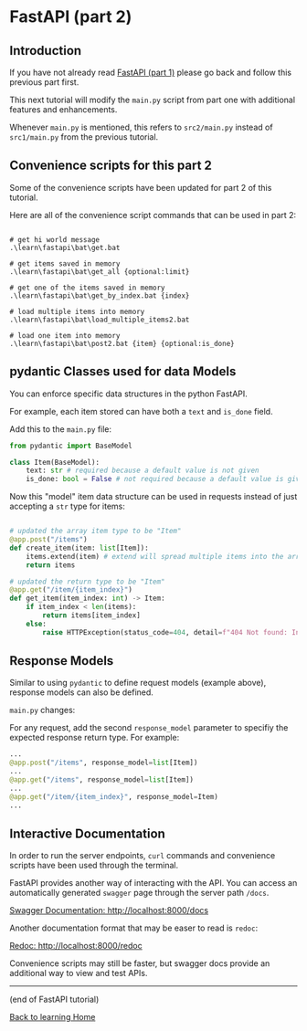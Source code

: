 # FastAPI (part 2)

## Introduction

If you have not already read [FastAPI (part 1)](./01_FastAPI.md) please go back and follow this previous part first.

This next tutorial will modify the `main.py` script from part one with additional features and enhancements. 

Whenever `main.py` is mentioned, this refers to `src2/main.py` instead of `src1/main.py` from the previous tutorial.

## Convenience scripts for this part 2

Some of the convenience scripts have been updated for part 2 of this tutorial. 

Here are all of the convenience script commands that can be used in part 2:
``` shell

# get hi world message
.\learn\fastapi\bat\get.bat 

# get items saved in memory
.\learn\fastapi\bat\get_all {optional:limit}

# get one of the items saved in memory
.\learn\fastapi\bat\get_by_index.bat {index}

# load multiple items into memory
.\learn\fastapi\bat\load_multiple_items2.bat

# load one item into memory
.\learn\fastapi\bat\post2.bat {item} {optional:is_done}
```

## pydantic Classes used for data Models

You can enforce specific data structures in the python FastAPI. 

For example, each item stored can have both a `text` and `is_done` field.

Add this to the `main.py` file:

``` python
from pydantic import BaseModel

class Item(BaseModel):
    text: str # required because a default value is not given
    is_done: bool = False # not required because a default value is given
```

Now this "model" item data structure can be used in requests instead of just accepting a `str` type for items:

``` python

# updated the array item type to be "Item"
@app.post("/items")
def create_item(item: list[Item]):
    items.extend(item) # extend will spread multiple items into the array
    return items

# updated the return type to be "Item"
@app.get("/item/{item_index}")
def get_item(item_index: int) -> Item:
    if item_index < len(items):
        return items[item_index]
    else:
        raise HTTPException(status_code=404, detail=f"404 Not found: Index({item_index}) out of range in Length({len(items)})")
```

## Response Models

Similar to using `pydantic` to define request models (example above), response models can also be defined.

`main.py` changes:

For any request, add the second `response_model` parameter to specifiy the expected response return type. For example:

``` python
...
@app.post("/items", response_model=list[Item])
...
@app.get("/items", response_model=list[Item])
...
@app.get("/item/{item_index}", response_model=Item)
...
```

## Interactive Documentation

In order to run the server endpoints, `curl` commands and convenience scripts have been used through the terminal.

FastAPI provides another way of interacting with the API. You can access an automatically generated `swagger` page through the server path `/docs`.

[Swagger Documentation: http://localhost:8000/docs](http://localhost:8000/docs)

Another documentation format that may be easer to read is `redoc`:

[Redoc: http://localhost:8000/redoc](http://localhost:8000/redoc)

Convenience scripts may still be faster, but swagger docs provide an additional way to view and test APIs.

<hr />

(end of FastAPI tutorial)

[Back to learning Home](../../README.md)